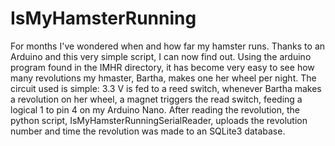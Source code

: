 # IsMyHamsterRunning
For months I've wondered when and how far my hamster runs. Thanks to an Arduino and this very simple script, I can now find out.
Using the arduino program found in the IMHR directory, it has become very easy to see how many revolutions my hmaster, Bartha, makes
one her wheel per night. The circuit used is simple: 3.3 V is fed to a reed switch, whenever Bartha makes a revolution on her wheel, 
a magnet triggers the read switch, feeding a logical 1 to pin 4 on my Arduino Nano. After reading the revolution, the python script,
IsMyHamsterRunningSerialReader, uploads the revolution number and time the revolution was made to an SQLite3 database.
